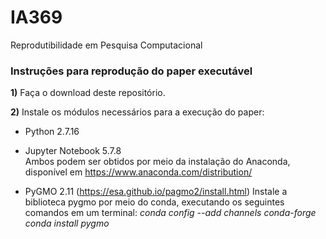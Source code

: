 # IA369
Reprodutibilidade em Pesquisa Computacional

### Instruções para reprodução do paper executável

**1)** Faça o download deste repositório.

**2)** Instale os módulos necessários para a execução do paper:

- Python 2.7.16
- Jupyter Notebook 5.7.8 <br>
Ambos podem ser obtidos por meio da instalação do Anaconda, disponível em https://www.anaconda.com/distribution/

- PyGMO 2.11 (https://esa.github.io/pagmo2/install.html)
Instale a biblioteca pygmo por meio do conda, executando os seguintes comandos em um terminal:
*conda config --add channels conda-forge* <br>
*conda install pygmo*






